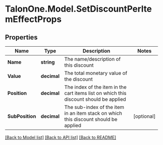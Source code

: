 
# TalonOne.Model.SetDiscountPerItemEffectProps

## Properties

Name | Type | Description | Notes
------------ | ------------- | ------------- | -------------
**Name** | **string** | The name/description of this discount | 
**Value** | **decimal** | The total monetary value of the discount | 
**Position** | **decimal** | The index of the item in the cart items list on which this discount should be applied | 
**SubPosition** | **decimal** | The sub-index of the item in an item stack on which this discount should be applied | [optional] 

[[Back to Model list]](../README.md#documentation-for-models)
[[Back to API list]](../README.md#documentation-for-api-endpoints)
[[Back to README]](../README.md)

